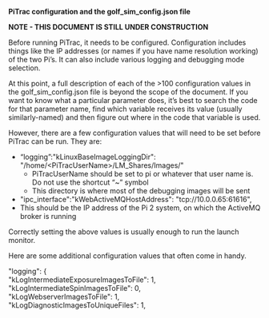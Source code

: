 **PiTrac configuration and the golf\_sim\_config.json file**

**NOTE \- THIS DOCUMENT IS STILL UNDER CONSTRUCTION**

Before running PiTrac, it needs to be configured.  Configuration includes things like the IP addresses (or names if you have name resolution working) of the two Pi’s.  It can also include various logging and debugging mode selection.

At this point, a full description of each of the \>100 configuration values in the golf\_sim\_config.json file is beyond the scope of the document.  If you want to know what a particular parameter does, it’s best to search the code for that parameter name, find which variable receives its value (usually similarly-named) and then figure out where in the code that variable is used.

However, there are a few configuration values that will need to be set before PiTrac can be run.  They are:

* “logging”:"kLinuxBaseImageLoggingDir":  "/home/\<PiTracUserName\>/LM\_Shares/Images/"  
  * PiTracUserName should be set to pi or whatever that user name is.  Do not use the shortcut “\~” symbol  
  * This directory is where most of the debugging images will be sent   
*  "ipc\_interface":"kWebActiveMQHostAddress": "tcp://10.0.0.65:61616",  
  * This should be the IP address of the Pi 2 system, on which the ActiveMQ broker is running

Correctly setting the above values is usually enough to run the launch monitor.

Here are some additional configuration values that often come in handy.

 "logging": {  
                        "kLogIntermediateExposureImagesToFile": 1,  
                        "kLogIntermediateSpinImagesToFile": 0,  
                        "kLogWebserverImagesToFile": 1,  
                        "kLogDiagnosticImagesToUniqueFiles": 1,  
